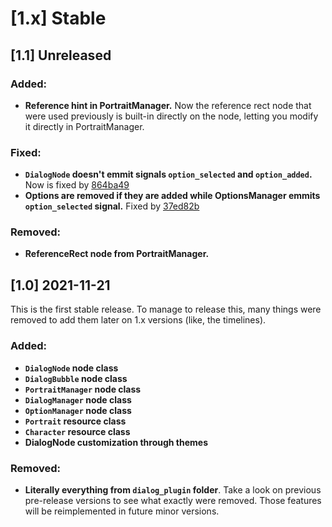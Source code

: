 # \[1.x] Stable

## \[1.1] Unreleased

### Added:
* **Reference hint in PortraitManager.** Now the reference rect node that were used previously is built-in directly on the node, letting you modify it directly in PortraitManager.

### Fixed:
* **`DialogNode` doesn't emmit signals `option_selected` and `option_added`.** Now is fixed by [864ba49](https://github.com/AnidemDex/Godot-DialogPlugin/pull/59)
* **Options are removed if they are added while OptionsManager emmits `option_selected` signal.** Fixed by [37ed82b](https://github.com/AnidemDex/Godot-DialogPlugin/pull/58)

### Removed:
* **ReferenceRect node from PortraitManager.**

## \[1.0] 2021-11-21
This is the first stable release. To manage to release this, many things were removed to add them later on 1.x versions (like, the timelines).

### Added:

* **`DialogNode` node class**
* **`DialogBubble` node class**
* **`PortraitManager` node class**
* **`DialogManager` node class**
* **`OptionManager` node class**
* **`Portrait` resource class**
* **`Character` resource class**
* **DialogNode customization through themes**

### Removed:

* **Literally everything from `dialog_plugin` folder**. Take a look on previous pre-release versions to see what exactly were removed. Those features will be reimplemented in future minor versions.
